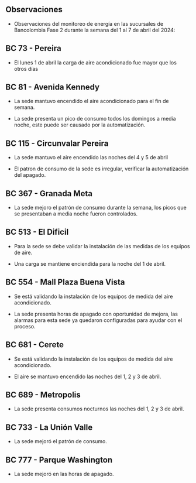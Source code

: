 ## Observaciones

<div align="right">

<!--<span style="font-size: smaller;"> Reporte semanal elaborado 02/01/2024</span> -->

</div>

- Observaciones del monitoreo de energía en las sucursales de Bancolombia Fase 2 durante la semana del 1 al 7 de abril del 2024:

## BC 73 - Pereira

- El lunes 1 de abril la carga de aire acondicionado fue mayor que los otros días

 ## BC 81 - Avenida Kennedy

- La sede mantuvo encendido el aire acondicionado para el fin de semana.

- La sede presenta un pico de consumo todos los domingos a media noche, este puede ser causado por la automatización.

<!-- ## BC 111 - Corozal

<!-- - La sede presentó un consumo nocturno elevado la noche del 11 de Marzo. -->
<!-- Se corrige novedad de la carga del AA, para el 2 de mayo se puede tomar sede como referencia. Carga del aire era muy pequeña -->
## BC 115 - Circunvalar Pereira

- La sede mantuvo el aire encendido las noches del 4 y 5 de abril

- El patron de consumo de la sede es irregular, verificar la automatización del apagado. 

<!-- -El cambio que presento la sede fue porque se pusieron las cargas de los cajeros que siempre funcionan -->

<!-- - La sede modificó su patrón de consumo histórico a partir del 30 de noviembre de 2023, especialmente en lo que respecta a los consumos nocturnos.-->

<!-- Se normaliza la novedad en la carga de aire acondicionado fuera del horario laboral a partir del 25 de noviembre, lo que resultará en una disminución en el consumo de energía y se reflejará en ahorros.-->
<!-- ## BC 265 Valle de Lili

- 


<!--## BC 332 - Zipaquira

- Se validan los consumos con la facturación y se determina que son estables. -->

## BC 367 - Granada Meta 

- La sede mejoro el patrón de consumo durante la semana, los picos que se presentaban a media noche fueron controlados.

<!--## BC 384 - Anapoima 

- La sede presenta un pico de consumo el sábado 30 de marzo en la mañana.-->

<!-- ## BC 388 - CC Hayuelos

- La sede presenta un pico de consumo el sábado 30 de marzo al medio día. -->

<!-- - La sede presenta consumos nocturnos del 27 al 29 febrero, se debe validar si no se presentaron trabajos operativos.-->
<!--## BC 478 - Mix Vía 40 

- Para los días festivos, la sede presenta un patrón de consumo diferente en comparación a las hora nocturnas.-->
## BC 513 - El Dificil

- Para la sede se debe validar la instalación de las medidas de los equipos de aire.

- Una carga se mantiene enciendida para la noche del 1 de abril.


<!--## BC 516 - Santa Marta-->

<!-- ## BC 517 - El Rodadero -->
<!-- - La sede presenta que la carga del aire es mayor a la totalizadora. -->

 ## BC 554 - Mall Plaza Buena Vista

- Se está validando la instalación de los equipos de medida del aire acondicionado.

- La sede presenta horas de apagado con oportunidad de mejora, las alarmas para esta sede ya quedaron configuradas para ayudar con el proceso.

## BC 681 - Cerete

- Se está validando la instalación de los equipos de medida del aire acondicionado.

- El aire se mantuvo encendido las noches del 1, 2 y 3 de abril.

<!--## BC 687 - Planeta Rica

- -->

## BC 689 - Metropolis 

- La sede presenta consumos nocturnos las noches del 1, 2 y 3 de abril.

## BC 733 - La Unión Valle

- La sede mejoró el patrón de consumo.

<!-- - La sede presenta altos consumos nocturnos durante toda la semana. -->

<!-- ## BC 772 - Caicedonia -->


<!--## BC 775 - Bulevar 54 -->

 ## BC 777 - Parque Washington 

- La sede mejoró en las horas de apagado.

<!-- ## BC 781 - Prado Plaza

- -->

<!-- ## BC 802 - Puerto Lopez 

- La sede presenta un pico de consumo el sábado en la mañana.
